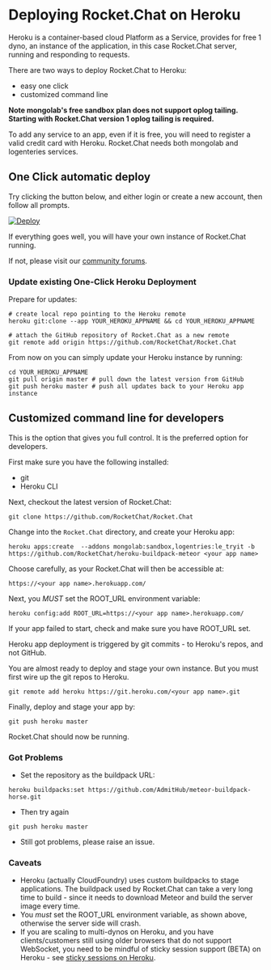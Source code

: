 # Deploying Rocket.Chat on Heroku

Heroku is a container-based cloud Platform as a Service, provides for free 1 dyno, an instance of the application, in this case Rocket.Chat server, running and responding to requests.

There are two ways to deploy Rocket.Chat to Heroku:

* easy one click
* customized command line

**Note mongolab's free sandbox plan does not support oplog tailing. Starting with Rocket.Chat version 1 oplog tailing is required.**

To add any service to an app, even if it is free, you will need to register a valid credit card with Heroku. Rocket.Chat needs both mongolab and logenteries services.

## One Click automatic deploy

Try clicking the button below, and either login or create a new account, then follow all prompts.

[![Deploy](https://www.herokucdn.com/deploy/button.png)](https://heroku.com/deploy?template=https://github.com/RocketChat/Rocket.Chat/tree/master)

If everything goes well, you will have your own instance of Rocket.Chat running.

If not, please visit our [community forums](https://forums.rocket.chat).

### Update existing One-Click Heroku Deployment

Prepare for updates:

```text
# create local repo pointing to the Heroku remote
heroku git:clone --app YOUR_HEROKU_APPNAME && cd YOUR_HEROKU_APPNAME

# attach the GitHub repository of Rocket.Chat as a new remote
git remote add origin https://github.com/RocketChat/Rocket.Chat
```

From now on you can simply update your Heroku instance by running:

```text
cd YOUR_HEROKU_APPNAME
git pull origin master # pull down the latest version from GitHub
git push heroku master # push all updates back to your Heroku app instance
```

## Customized command line for developers

This is the option that gives you full control. It is the preferred option for developers.

First make sure you have the following installed:

* git
* Heroku CLI

Next, checkout the latest version of Rocket.Chat:

```text
git clone https://github.com/RocketChat/Rocket.Chat
```

Change into the `Rocket.Chat` directory, and create your Heroku app:

```text
heroku apps:create  --addons mongolab:sandbox,logentries:le_tryit -b https://github.com/RocketChat/heroku-buildpack-meteor <your app name>
```

Choose  carefully, as your Rocket.Chat will then be accessible at:

```text
https://<your app name>.herokuapp.com/
```

Next, you _MUST_ set the ROOT\_URL environment variable:

```text
heroku config:add ROOT_URL=https://<your app name>.herokuapp.com/
```

If your app failed to start, check and make sure you have ROOT\_URL set.

Heroku app deployment is triggered by git commits - to Heroku's repos, and not GitHub.

You are almost ready to deploy and stage your own instance. But you must first wire up the git repos to Heroku.

```text
git remote add heroku https://git.heroku.com/<your app name>.git
```

Finally, deploy and stage your app by:

```text
git push heroku master
```

Rocket.Chat should now be running.

### Got Problems

* Set the repository as the buildpack URL:

```text
heroku buildpacks:set https://github.com/AdmitHub/meteor-buildpack-horse.git
```

* Then try again

```text
git push heroku master
```

* Still got problems, please raise an issue.

### Caveats

* Heroku \(actually CloudFoundry\) uses custom buildpacks to stage applications. The buildpack used by Rocket.Chat can take a very long time to build - since it needs to download Meteor and build the server image every time.
* You _must_  set the ROOT\_URL environment variable, as shown above, otherwise the server side will crash.
* If you are scaling to multi-dynos on Heroku, and you have clients/customers still using older browsers that do not support WebSocket, you need to be mindful of sticky session support \(BETA\) on Heroku - see [sticky sessions on Heroku](https://devcenter.heroku.com/articles/session-affinity).

